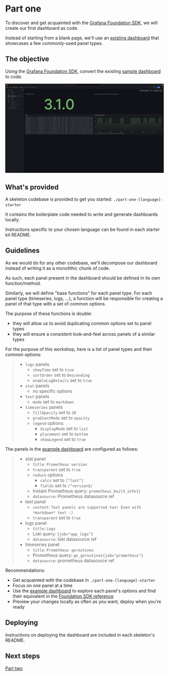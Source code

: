 # Part one

To discover and get acquainted with the [Grafana Foundation SDK](https://grafana.github.io/grafana-foundation-sdk/), we will create our first dashboard as code.

Instead of starting from a blank page, we'll use an [existing dashboard](http://localhost:3003/d/part-one-test-dashboard/part-one-test-dashboard)
that showcases a few commonly-used panel types.

## The objective

Using the [Grafana Foundation SDK](https://grafana.github.io/grafana-foundation-sdk/),
convert the existing [sample dashboard](http://localhost:3003/d/part-one-test-dashboard/part-one-test-dashboard) to code.

![sample dashboard](./example-part-one.png)

## What's provided

A skeleton codebase is provided to get you started: `./part-one-[language]-starter`

It contains the boilerplate code needed to write and generate dashboards locally.

Instructions specific to your chosen language can be found in each starter kit
README.

## Guidelines

As we would do for any other codebase, we'll decompose our dashboard instead
of writing it as a monolithic chunk of code.

As such, each panel present in the dashboard should be defined in its own
function/method.

Similarly, we will define "base functions" for each panel type. For each panel
type (timeseries, logs, …), a function will be responsible for creating a panel
of that type with a set of common options.

The purpose of these functions is double:
* they will allow us to avoid duplicating common options set to panel types
* they will ensure a consistent look-and-feel across panels of a similar types

For the purpose of this workshop, here is a list of panel types and their *common* options:

> * `logs` panels
>   * `showTime` set to `true`
>   * `sortOrder` set to `Descending`
>   * `enableLogDetails` set to `true`
> * `stat` panels
>   * no specific options
> * `text` panels
>   * `mode` set to `markdown`
> * `timeseries` panels
>   * `fillOpacity` set to `20`
>   * `gradientMode` set to  `opacity`
>   * `legend` options:
>       * `displayMode` set to `list`
>       * `placement` set to `bottom`
>       * `showLegend` set to `true`

The panels in the [example dashboard](http://localhost:3003/d/part-one-test-dashboard/part-one-test-dashboard)
are configured as follows:

> * stat panel
>   * `title`: `Prometheus version`
>   * `transparent` set to `true`
>   * `reduce` options
>     * `calcs` set to `["last"]`
>     * `fields` set to `/^version$/`
>   * Instant Prometheus query: `prometheus_build_info{}`
>   * `datasource`: Prometheus datasource ref
> * text panel
>   * `content`: `Text panels are supported too! Even with *markdown* text :)`
>   * `transparent` set to `true`
> * logs panel
>   * `title`: `Logs`
>   * Loki query: `{job="app_logs"}`
>   * `datasource`: loki datasource ref
> * timeseries panel
>   * `title`: `Prometheus goroutines`
>   * Prometheus query: `go_goroutines{job="prometheus"}`
>   * `datasource`: prometheus datasource ref

Recommendations:

* Get acquainted with the codebase in `./part-one-[language]-starter`
* Focus on one panel at a time
* Use the [example dashboard](http://localhost:3003/d/part-one-test-dashboard/part-one-test-dashboard)
  to explore each panel's options and find their equivalent in the [Foundation 
  SDK reference](https://grafana.github.io/grafana-foundation-sdk/v11.4.x+cog-v0.0.x/go/Reference/)
* Preview your changes locally as often as you want, deploy when you're ready

## Deploying

Instructions on deploying the dashboard are included in each skeleton's README.

## Next steps

[Part two](./part-two.md)
